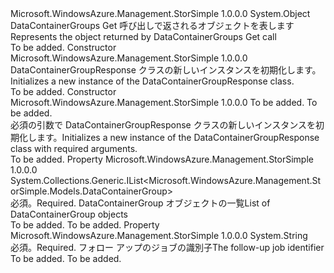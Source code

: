 <Type Name="DataContainerGroupResponse" FullName="Microsoft.WindowsAzure.Management.StorSimple.Models.DataContainerGroupResponse">
  <TypeSignature Language="C#" Value="public class DataContainerGroupResponse" />
  <TypeSignature Language="ILAsm" Value=".class public auto ansi beforefieldinit DataContainerGroupResponse extends System.Object" />
  <TypeSignature Language="DocId" Value="T:Microsoft.WindowsAzure.Management.StorSimple.Models.DataContainerGroupResponse" />
  <TypeSignature Language="VB.NET" Value="Public Class DataContainerGroupResponse" />
  <TypeSignature Language="F#" Value="type DataContainerGroupResponse = class" />
  <AssemblyInfo>
    <AssemblyName>Microsoft.WindowsAzure.Management.StorSimple</AssemblyName>
    <AssemblyVersion>1.0.0.0</AssemblyVersion>
  </AssemblyInfo>
  <Base>
    <BaseTypeName>System.Object</BaseTypeName>
  </Base>
  <Interfaces />
  <Docs>
    <summary>
            <span data-ttu-id="ed1f5-101">DataContainerGroups Get 呼び出しで返されるオブジェクトを表します</span><span class="sxs-lookup"><span data-stu-id="ed1f5-101">Represents the object returned by DataContainerGroups Get call</span></span>
            </summary>
    <remarks>To be added.</remarks>
  </Docs>
  <Members>
    <Member MemberName=".ctor">
      <MemberSignature Language="C#" Value="public DataContainerGroupResponse ();" />
      <MemberSignature Language="ILAsm" Value=".method public hidebysig specialname rtspecialname instance void .ctor() cil managed" />
      <MemberSignature Language="DocId" Value="M:Microsoft.WindowsAzure.Management.StorSimple.Models.DataContainerGroupResponse.#ctor" />
      <MemberSignature Language="VB.NET" Value="Public Sub New ()" />
      <MemberType>Constructor</MemberType>
      <AssemblyInfo>
        <AssemblyName>Microsoft.WindowsAzure.Management.StorSimple</AssemblyName>
        <AssemblyVersion>1.0.0.0</AssemblyVersion>
      </AssemblyInfo>
      <Parameters />
      <Docs>
        <summary>
            <span data-ttu-id="ed1f5-102">DataContainerGroupResponse クラスの新しいインスタンスを初期化します。</span><span class="sxs-lookup"><span data-stu-id="ed1f5-102">Initializes a new instance of the DataContainerGroupResponse class.</span></span>
            </summary>
        <remarks>To be added.</remarks>
      </Docs>
    </Member>
    <Member MemberName=".ctor">
      <MemberSignature Language="C#" Value="public DataContainerGroupResponse (System.Collections.Generic.IList&lt;Microsoft.WindowsAzure.Management.StorSimple.Models.DataContainerGroup&gt; dCGroups, string followUpJobId);" />
      <MemberSignature Language="ILAsm" Value=".method public hidebysig specialname rtspecialname instance void .ctor(class System.Collections.Generic.IList`1&lt;class Microsoft.WindowsAzure.Management.StorSimple.Models.DataContainerGroup&gt; dCGroups, string followUpJobId) cil managed" />
      <MemberSignature Language="DocId" Value="M:Microsoft.WindowsAzure.Management.StorSimple.Models.DataContainerGroupResponse.#ctor(System.Collections.Generic.IList{Microsoft.WindowsAzure.Management.StorSimple.Models.DataContainerGroup},System.String)" />
      <MemberSignature Language="VB.NET" Value="Public Sub New (dCGroups As IList(Of DataContainerGroup), followUpJobId As String)" />
      <MemberSignature Language="F#" Value="new Microsoft.WindowsAzure.Management.StorSimple.Models.DataContainerGroupResponse : System.Collections.Generic.IList&lt;Microsoft.WindowsAzure.Management.StorSimple.Models.DataContainerGroup&gt; * string -&gt; Microsoft.WindowsAzure.Management.StorSimple.Models.DataContainerGroupResponse" Usage="new Microsoft.WindowsAzure.Management.StorSimple.Models.DataContainerGroupResponse (dCGroups, followUpJobId)" />
      <MemberType>Constructor</MemberType>
      <AssemblyInfo>
        <AssemblyName>Microsoft.WindowsAzure.Management.StorSimple</AssemblyName>
        <AssemblyVersion>1.0.0.0</AssemblyVersion>
      </AssemblyInfo>
      <Parameters>
        <Parameter Name="dCGroups" Type="System.Collections.Generic.IList&lt;Microsoft.WindowsAzure.Management.StorSimple.Models.DataContainerGroup&gt;" />
        <Parameter Name="followUpJobId" Type="System.String" />
      </Parameters>
      <Docs>
        <param name="dCGroups">To be added.</param>
        <param name="followUpJobId">To be added.</param>
        <summary>
            <span data-ttu-id="ed1f5-103">必須の引数で DataContainerGroupResponse クラスの新しいインスタンスを初期化します。</span><span class="sxs-lookup"><span data-stu-id="ed1f5-103">Initializes a new instance of the DataContainerGroupResponse class with required arguments.</span></span>
            </summary>
        <remarks>To be added.</remarks>
      </Docs>
    </Member>
    <Member MemberName="DCGroups">
      <MemberSignature Language="C#" Value="public System.Collections.Generic.IList&lt;Microsoft.WindowsAzure.Management.StorSimple.Models.DataContainerGroup&gt; DCGroups { get; set; }" />
      <MemberSignature Language="ILAsm" Value=".property instance class System.Collections.Generic.IList`1&lt;class Microsoft.WindowsAzure.Management.StorSimple.Models.DataContainerGroup&gt; DCGroups" />
      <MemberSignature Language="DocId" Value="P:Microsoft.WindowsAzure.Management.StorSimple.Models.DataContainerGroupResponse.DCGroups" />
      <MemberSignature Language="VB.NET" Value="Public Property DCGroups As IList(Of DataContainerGroup)" />
      <MemberSignature Language="F#" Value="member this.DCGroups : System.Collections.Generic.IList&lt;Microsoft.WindowsAzure.Management.StorSimple.Models.DataContainerGroup&gt; with get, set" Usage="Microsoft.WindowsAzure.Management.StorSimple.Models.DataContainerGroupResponse.DCGroups" />
      <MemberType>Property</MemberType>
      <AssemblyInfo>
        <AssemblyName>Microsoft.WindowsAzure.Management.StorSimple</AssemblyName>
        <AssemblyVersion>1.0.0.0</AssemblyVersion>
      </AssemblyInfo>
      <ReturnValue>
        <ReturnType>System.Collections.Generic.IList&lt;Microsoft.WindowsAzure.Management.StorSimple.Models.DataContainerGroup&gt;</ReturnType>
      </ReturnValue>
      <Docs>
        <summary>
            <span data-ttu-id="ed1f5-104">必須。</span><span class="sxs-lookup"><span data-stu-id="ed1f5-104">Required.</span></span> <span data-ttu-id="ed1f5-105">DataContainerGroup オブジェクトの一覧</span><span class="sxs-lookup"><span data-stu-id="ed1f5-105">List of DataContainerGroup objects</span></span>
            </summary>
        <value>To be added.</value>
        <remarks>To be added.</remarks>
      </Docs>
    </Member>
    <Member MemberName="FollowUpJobId">
      <MemberSignature Language="C#" Value="public string FollowUpJobId { get; set; }" />
      <MemberSignature Language="ILAsm" Value=".property instance string FollowUpJobId" />
      <MemberSignature Language="DocId" Value="P:Microsoft.WindowsAzure.Management.StorSimple.Models.DataContainerGroupResponse.FollowUpJobId" />
      <MemberSignature Language="VB.NET" Value="Public Property FollowUpJobId As String" />
      <MemberSignature Language="F#" Value="member this.FollowUpJobId : string with get, set" Usage="Microsoft.WindowsAzure.Management.StorSimple.Models.DataContainerGroupResponse.FollowUpJobId" />
      <MemberType>Property</MemberType>
      <AssemblyInfo>
        <AssemblyName>Microsoft.WindowsAzure.Management.StorSimple</AssemblyName>
        <AssemblyVersion>1.0.0.0</AssemblyVersion>
      </AssemblyInfo>
      <ReturnValue>
        <ReturnType>System.String</ReturnType>
      </ReturnValue>
      <Docs>
        <summary>
            <span data-ttu-id="ed1f5-106">必須。</span><span class="sxs-lookup"><span data-stu-id="ed1f5-106">Required.</span></span> <span data-ttu-id="ed1f5-107">フォロー アップのジョブの識別子</span><span class="sxs-lookup"><span data-stu-id="ed1f5-107">The follow-up job identifier</span></span>
            </summary>
        <value>To be added.</value>
        <remarks>To be added.</remarks>
      </Docs>
    </Member>
  </Members>
</Type>